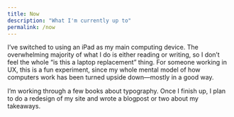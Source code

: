 ```yaml
---
title: Now
description: "What I'm currently up to"
permalink: /now
---
```


I’ve switched to using an iPad as my main computing device. The overwhelming majority of what I do is either reading or writing, so I don’t feel the whole “is this a laptop replacement” thing. For someone working in UX, this is a fun experiment, since my whole mental model of how computers work has been turned upside down—mostly in a good way.

I’m working through a few books about typography. Once I finish up, I plan to do a redesign of my site and wrote a blogpost or two about my takeaways.